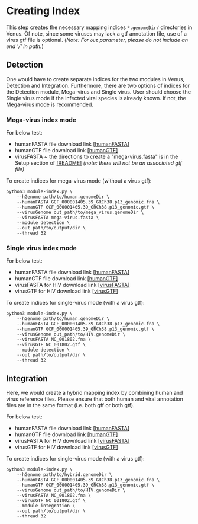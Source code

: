 # Creating Index
This step creates the necessary mapping indices `*.genomeDir/` directories in Venus. Of note, since some viruses may lack a gtf annotation file, use of a virus gtf file is optional. (*Note: For `out` parameter, please do not include an end '/' in path.*) 

## Detection
One would have to create separate indices for the two modules in Venus, Detection and Integration. Furthermore, there are two options of indices for the Detection module, Mega-virus and Single virus. User should choose the Single virus mode if the infected viral species is already known. If not, the Mega-virus mode is recommended.

### Mega-virus index mode
For below test:
- humanFASTA file download link [[humanFASTA]](https://ftp.ncbi.nlm.nih.gov/refseq/H_sapiens/annotation/GRCh38_latest/refseq_identifiers/GRCh38_latest_genomic.fna.gz)
- humanGTF file download link [[humanGTF]](https://ftp.ncbi.nlm.nih.gov/genomes/refseq/vertebrate_mammalian/Homo_sapiens/all_assembly_versions/GCF_000001405.39_GRCh38.p13/GCF_000001405.39_GRCh38.p13_genomic.gtf.gz)
- virusFASTA ~ the directions to create a "mega-virus.fasta" is in the Setup section of [[README]](../../README.md) *(note: there will not be an associated gtf file)*

To create indices for mega-virus mode (without a virus gtf):
```   
python3 module-index.py \
    --hGenome path/to/human.genomeDir \
    --humanFASTA GCF_000001405.39_GRCh38.p13_genomic.fna \
    --humanGTF GCF_000001405.39_GRCh38.p13_genomic.gtf \
    --virusGenome out_path/to/mega_virus.genomeDir \
    --virusFASTA mega-virus.fasta \
    --module detection \
    --out path/to/output/dir \
    --thread 32
```

### Single virus index mode
For below test:
- humanFASTA file download link [[humanFASTA]](https://ftp.ncbi.nlm.nih.gov/genomes/refseq/vertebrate_mammalian/Homo_sapiens/all_assembly_versions/GCF_000001405.39_GRCh38.p13/GCF_000001405.39_GRCh38.p13_genomic.fna.gz)
- humanGTF file download link [[humanGTF]](https://ftp.ncbi.nlm.nih.gov/genomes/refseq/vertebrate_mammalian/Homo_sapiens/all_assembly_versions/GCF_000001405.39_GRCh38.p13/GCF_000001405.39_GRCh38.p13_genomic.gtf.gz)
- virusFASTA for HIV download link [[virusFASTA]](../../reference_files/NC_001802.fna)
- virusGTF for HIV download link [[virusGTF]](../../reference_files/NC_001802.gtf)

To create indices for single-virus mode (with a virus gtf):
```   
python3 module-index.py \
    --hGenome path/to/human.genomeDir \
    --humanFASTA GCF_000001405.39_GRCh38.p13_genomic.fna \
    --humanGTF GCF_000001405.39_GRCh38.p13_genomic.gtf \
    --virusGenome out_path/to/HIV.genomeDir \
    --virusFASTA NC_001802.fna \
    --virusGTF NC_001802.gtf \
    --module detection \
    --out path/to/output/dir \
    --thread 32
```


## Integration
Here, we would create a hybrid mapping index by combining human and virus reference files. Please ensure that both human and viral annotation files are in the same format (i.e. both gff or both gtf).

For below test:
- humanFASTA file download link [[humanFASTA]](https://ftp.ncbi.nlm.nih.gov/genomes/refseq/vertebrate_mammalian/Homo_sapiens/all_assembly_versions/GCF_000001405.39_GRCh38.p13/GCF_000001405.39_GRCh38.p13_genomic.fna.gz)
- humanGTF file download link [[humanGTF]](https://ftp.ncbi.nlm.nih.gov/genomes/refseq/vertebrate_mammalian/Homo_sapiens/all_assembly_versions/GCF_000001405.39_GRCh38.p13/GCF_000001405.39_GRCh38.p13_genomic.gtf.gz)
- virusFASTA for HIV download link [[virusFASTA]](../../reference_files/NC_001802.fna)
- virusGTF for HIV download link [[virusGTF]](../../reference_files/NC_001802.gtf)

To create indices for single-virus mode (with a virus gtf):
```   
python3 module-index.py \
    --hGenome path/to/hybrid.genomeDir \
    --humanFASTA GCF_000001405.39_GRCh38.p13_genomic.fna \
    --humanGTF GCF_000001405.39_GRCh38.p13_genomic.gtf \
    --virusGenome out_path/to/HIV.genomeDir \
    --virusFASTA NC_001802.fna \
    --virusGTF NC_001802.gtf \
    --module integration \
    --out path/to/output/dir \
    --thread 32
```
